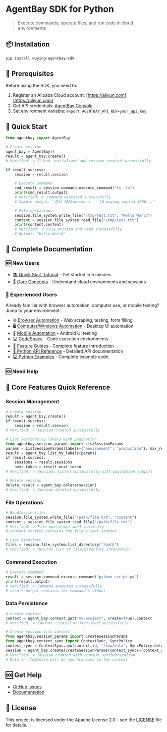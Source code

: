 # AgentBay SDK for Python

> Execute commands, operate files, and run code in cloud environments

## 📦 Installation

```bash
pip install wuying-agentbay-sdk
```

## 🚀 Prerequisites

Before using the SDK, you need to:

1. Register an Alibaba Cloud account: [https://aliyun.com](https://aliyun.com)
2. Get API credentials: [AgentBay Console](https://agentbay.console.aliyun.com/service-management)
3. Set environment variable: `export AGENTBAY_API_KEY=your_api_key`

## 🚀 Quick Start
```python
from agentbay import AgentBay

# Create session
agent_bay = AgentBay()
result = agent_bay.create()
# Verified: ✓ Client initialized and session created successfully

if result.success:
    session = result.session

    # Execute command
    cmd_result = session.command.execute_command("ls -la")
    print(cmd_result.output)
    # Verified: ✓ Command executed successfully
    # Sample output: "总计 100\ndrwxr-x--- 16 wuying wuying 4096..."

    # File operations
    session.file_system.write_file("/tmp/test.txt", "Hello World")
    content = session.file_system.read_file("/tmp/test.txt")
    print(content.content)
    # Verified: ✓ File written and read successfully
    # Output: "Hello World"
```

## 📖 Complete Documentation

### 🆕 New Users
- [📚 Quick Start Tutorial](https://github.com/aliyun/wuying-agentbay-sdk/tree/main/docs/quickstart/README.md) - Get started in 5 minutes
- [🎯 Core Concepts](https://github.com/aliyun/wuying-agentbay-sdk/tree/main/docs/quickstart/basic-concepts.md) - Understand cloud environments and sessions

### 🚀 Experienced Users
Already familiar with browser automation, computer use, or mobile testing? Jump to your environment:
- 🌐 [Browser Automation](https://github.com/aliyun/wuying-agentbay-sdk/tree/main/docs/guides/browser-use/README.md) - Web scraping, testing, form filling
- 🖥️ [Computer/Windows Automation](https://github.com/aliyun/wuying-agentbay-sdk/tree/main/docs/guides/computer-use/README.md) - Desktop UI automation
- 📱 [Mobile Automation](https://github.com/aliyun/wuying-agentbay-sdk/tree/main/docs/guides/mobile-use/README.md) - Android UI testing
- 💻 [CodeSpace](https://github.com/aliyun/wuying-agentbay-sdk/tree/main/docs/guides/codespace/README.md) - Code execution environments
- [📖 Feature Guides](https://github.com/aliyun/wuying-agentbay-sdk/tree/main/docs/guides/README.md) - Complete feature introduction
- [🔧 Python API Reference](docs/api/README.md) - Detailed API documentation
- [💻 Python Examples](docs/examples/README.md) - Complete example code

### 🆘 Need Help

## 🔧 Core Features Quick Reference

### Session Management
```python
# Create session
result = agent_bay.create()
if result.success:
    session = result.session
# Verified: ✓ Session created successfully

# List sessions by labels with pagination
from agentbay.session_params import ListSessionParams
params = ListSessionParams(labels={"environment": "production"}, max_results=10)
result = agent_bay.list_by_labels(params)
if result.success:
    sessions = result.sessions
    next_token = result.next_token
# Verified: ✓ Sessions listed successfully with pagination support

# Delete session
delete_result = agent_bay.delete(session)
# Verified: ✓ Session deleted successfully
```

### File Operations
```python
# Read/write files
session.file_system.write_file("/path/file.txt", "content")
content = session.file_system.read_file("/path/file.txt")
# Verified: ✓ File operations work correctly
# content.content contains the file's text content

# List directory
files = session.file_system.list_directory("/path")
# Verified: ✓ Returns list of file/directory information
```

### Command Execution
```python
# Execute command
result = session.command.execute_command("python script.py")
print(result.output)
# Verified: ✓ Command executed successfully
# result.output contains the command's stdout
```

### Data Persistence
```python
# Create context
context = agent_bay.context.get("my-project", create=True).context
# Verified: ✓ Context created or retrieved successfully

# Create session with context
from agentbay.session_params import CreateSessionParams
from agentbay.context_sync import ContextSync, SyncPolicy
context_sync = ContextSync.new(context.id, "/tmp/data", SyncPolicy.default())
session = agent_bay.create(CreateSessionParams(context_syncs=[context_sync])).session
# Verified: ✓ Session created with context synchronization
# Data in /tmp/data will be synchronized to the context
```

## 🆘 Get Help

- [GitHub Issues](https://github.com/aliyun/wuying-agentbay-sdk/issues)
- [Documentation](https://github.com/aliyun/wuying-agentbay-sdk/tree/main/docs/README.md)

## 📄 License

This project is licensed under the Apache License 2.0 - see the [LICENSE](../LICENSE) file for details.
